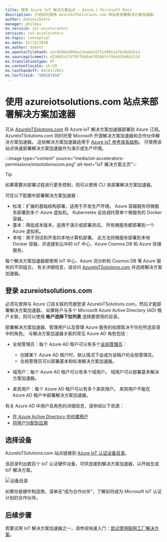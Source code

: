 ```yaml
---
title: 使用 Azure IoT 解决方案站点 - Azure | Microsoft Docs
description: 介绍如何使用 AzureIoTSolutions.com 网站来部署解决方案加速器。
author: dominicbetts
manager: philmea
ms.service: iot-accelerators
services: iot-accelerators
ms.topic: conceptual
ms.date: 12/13/2018
ms.author: dobett
ms.openlocfilehash: e3c9296a909ba23ee8a3475149911af629a01b1a
ms.sourcegitcommit: d23602c57d797fb89a470288fcf94c63546b1314
ms.translationtype: HT
ms.contentlocale: zh-CN
ms.lasthandoff: 04/01/2021
ms.locfileid: "106167458"
---
```

# <a name="use-the-azureiotsolutionscom-site-to-deploy-your-solution-accelerator"></a>使用 azureiotsolutions.com 站点来部署解决方案加速器

可从 [AzureIoTSolutions.com](https://www.azureiotsolutions.com/Accelerators) 将 Azure IoT 解决方案加速器部署到 Azure 订阅。 AzureIoTSolutions.com 同时托管 Microsoft 开源解决方案加速器和合作伙伴解决方案加速器。 这些解决方案加速器适用于 [Azure IoT 参考体系结构](/azure/architecture/reference-architectures/iot)。 可使用该站点快速部署解决方案加速器作为演示或生产环境。

:::image type="content" source="media/iot-accelerators-permissions/iotsolutionscom.png" alt-text="IoT 解决方案主页":::

> [!TIP]
> 如果需要对部署过程进行更多控制，则可以使用 CLI 来部署解决方案加速器。

可在以下配置中部署解决方案加速器：

* 标准：扩展的基础结构部署，适用于开发生产环境。 Azure 容器服务将微服务部署到多个 Azure 虚拟机。 Kubernetes 会协调托管单个微服务的 Docker 容器。
* 基本：降低成本版本，适用于演示或部署测试。 所有微服务都部署到一个 Azure 虚拟机。
* 本地：用于测试和开发的本地计算机部署。 此方法将微服务部署到本地 Docker 容器，并连接到云中的 IoT 中心、Azure Cosmos DB 和 Azure 存储服务。

每个解决方案加速器都使用 IoT 中心、Azure 流分析和 Cosmos DB 等 Azure 服务的不同组合。 有关详细信息，请访问 [AzureIoTSolutions.com](https://www.azureiotsolutions.com/Accelerators) 并选择解决方案加速器。

## <a name="sign-in-at-azureiotsolutionscom"></a>登录 azureiotsolutions.com

必须先使用与 Azure 订阅关联的凭据登录 AzureIoTSolutions.com，然后才能部署解决方案加速器。 如果帐户与多个 Microsoft Azure Active Directory (AD) 租户关联，则可以使用 **帐户选择下拉列表** 选择要使用的目录。

部署解决方案加速器、管理用户以及管理 Azure 服务的权限取决于你在所选目录中的角色。 与解决方案加速器关联的常见 Azure AD 角色包括：

* 全局管理员：每个 Azure AD 租户可以有多个[全局管理员](../active-directory/roles/permissions-reference.md)：

  * 创建某个 Azure AD 租户时，默认情况下会成为该租户的全局管理员。
  * 全局管理员可以部署基本和标准解决方案加速器。

* 域用户：每个 Azure AD 租户可以有多个域用户。 域用户可以部署基本解决方案加速器。

* 来宾用户：每个 Azure AD 租户可以有多个来宾用户。 来宾用户不能在 Azure AD 租户中部署解决方案加速器。

有关 Azure AD 中用户及角色的详细信息，请参阅以下资源：

* [在 Azure Active Directory 中创建用户](../active-directory/fundamentals/active-directory-users-profile-azure-portal.md)
* [将用户分配到应用](../active-directory/manage-apps/assign-user-or-group-access-portal.md)

## <a name="choose-your-device"></a>选择设备

AzureIoTSolutions.com 站点链接到 [Azure IoT 认证设备目录](https://devicecatalog.azure.com/)。

该目录列出数百个 IoT 认证硬件设备，可供连接到解决方案加速器，以开始生成 IoT 解决方案。

![设备目录](media/iot-accelerators-permissions/devicecatalog.png)

如果你是硬件制造商，请单击“成为合作伙伴”，了解如何成为 Microsoft IoT 认证计划的合作伙伴。

## <a name="next-steps"></a>后续步骤

若要试用 IoT 解决方案加速器之一，请参阅快速入门：[尝试使用联网工厂解决方案](quickstart-connected-factory-deploy.md)。
